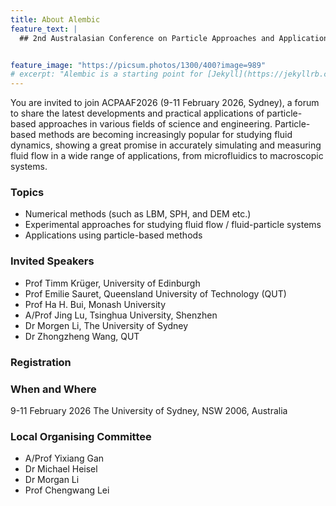 ```yaml
---
title: About Alembic
feature_text: |
  ## 2nd Australasian Conference on Particle Approaches and Applications in Fluids (ACPAAF2026)


feature_image: "https://picsum.photos/1300/400?image=989"
# excerpt: "Alembic is a starting point for [Jekyll](https://jekyllrb.com/) projects. Rather than starting from scratch, this boilerplate is designed to get the ball rolling immediately. Install it, configure it, tweak it, push it."
---
```


You are invited to join ACPAAF2026 (9-11 February 2026, Sydney), a forum to share the latest developments and practical applications of particle-based approaches in various fields of science and engineering. Particle-based methods are becoming increasingly popular for studying fluid dynamics, showing a great promise in accurately simulating and measuring fluid flow in a wide range of applications, from microfluidics to macroscopic systems. 


### Topics

- Numerical methods (such as LBM, SPH, and DEM etc.)
- Experimental approaches for studying fluid flow / fluid-particle systems
- Applications using particle-based methods

### Invited Speakers
- Prof Timm Krüger, University of Edinburgh
- Prof Emilie Sauret, Queensland University of Technology (QUT)
- Prof Ha H. Bui, Monash University
- A/Prof Jing Lu, Tsinghua University, Shenzhen
- Dr Morgen Li, The University of Sydney
- Dr Zhongzheng Wang, QUT

### Registration

### When and Where
9-11 February 2026
The University of Sydney, NSW 2006, Australia


### Local Organising Committee
- A/Prof Yixiang Gan
- Dr Michael Heisel
- Dr Morgan Li
- Prof Chengwang Lei

